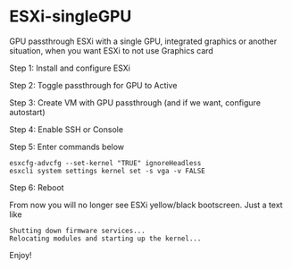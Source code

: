 # ESXi-singleGPU
GPU passthrough ESXi with a single GPU, integrated graphics or another situation, when you want ESXi to not use Graphics card

<p> Step 1: Install and configure ESXi
<p> Step 2: Toggle passthrough for GPU to Active
<p> Step 3: Create VM with GPU passthrough (and if we want, configure autostart)
<p> Step 4: Enable SSH or Console
<p> Step 5: Enter commands below
 
```
esxcfg-advcfg --set-kernel "TRUE" ignoreHeadless
esxcli system settings kernel set -s vga -v FALSE
```
<p> Step 6: Reboot
  
From now you will no longer see ESXi yellow/black bootscreen. Just a text like
 
```
Shutting down firmware services...
Relocating modules and starting up the kernel...
```
Enjoy!
